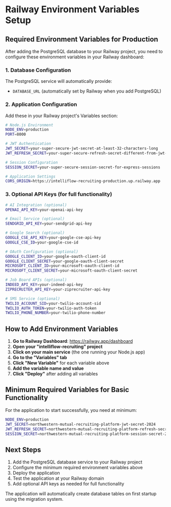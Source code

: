 # Railway Environment Variables Setup

## Required Environment Variables for Production

After adding the PostgreSQL database to your Railway project, you need to configure these environment variables in your Railway dashboard:

### 1. Database Configuration
The PostgreSQL service will automatically provide:
- `DATABASE_URL` (automatically set by Railway when you add PostgreSQL)

### 2. Application Configuration
Add these in your Railway project's Variables section:

```bash
# Node.js Environment
NODE_ENV=production
PORT=8000

# JWT Authentication
JWT_SECRET=your-super-secure-jwt-secret-at-least-32-characters-long
JWT_REFRESH_SECRET=your-super-secure-refresh-secret-different-from-jwt-secret

# Session Configuration
SESSION_SECRET=your-super-secure-session-secret-for-express-sessions

# Application Settings
CORS_ORIGIN=https://intelliflow-recruiting-production.up.railway.app
```

### 3. Optional API Keys (for full functionality)
```bash
# AI Integration (optional)
OPENAI_API_KEY=your-openai-api-key

# Email Service (optional)
SENDGRID_API_KEY=your-sendgrid-api-key

# Google Search (optional)
GOOGLE_CSE_API_KEY=your-google-cse-api-key
GOOGLE_CSE_ID=your-google-cse-id

# OAuth Configuration (optional)
GOOGLE_CLIENT_ID=your-google-oauth-client-id
GOOGLE_CLIENT_SECRET=your-google-oauth-client-secret
MICROSOFT_CLIENT_ID=your-microsoft-oauth-client-id
MICROSOFT_CLIENT_SECRET=your-microsoft-oauth-client-secret

# Job Board APIs (optional)
INDEED_API_KEY=your-indeed-api-key
ZIPRECRUITER_API_KEY=your-ziprecruiter-api-key

# SMS Service (optional)
TWILIO_ACCOUNT_SID=your-twilio-account-sid
TWILIO_AUTH_TOKEN=your-twilio-auth-token
TWILIO_PHONE_NUMBER=your-twilio-phone-number
```

## How to Add Environment Variables

1. **Go to Railway Dashboard**: https://railway.app/dashboard
2. **Open your "intelliflow-recruiting" project**
3. **Click on your main service** (the one running your Node.js app)
4. **Go to the "Variables" tab**
5. **Click "New Variable"** for each variable above
6. **Add the variable name and value**
7. **Click "Deploy"** after adding all variables

## Minimum Required Variables for Basic Functionality

For the application to start successfully, you need at minimum:

```bash
NODE_ENV=production
JWT_SECRET=northwestern-mutual-recruiting-platform-jwt-secret-2024
JWT_REFRESH_SECRET=northwestern-mutual-recruiting-platform-refresh-secret-2024
SESSION_SECRET=northwestern-mutual-recruiting-platform-session-secret-2024
```

## Next Steps

1. Add the PostgreSQL database service to your Railway project
2. Configure the minimum required environment variables above
3. Deploy the application
4. Test the application at your Railway domain
5. Add optional API keys as needed for full functionality

The application will automatically create database tables on first startup using the migration system.